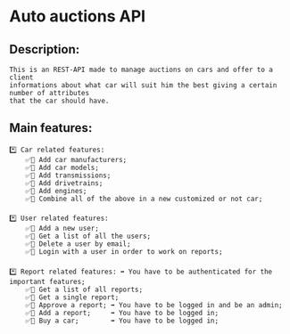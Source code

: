 # Auto auctions API

## Description:
    This is an REST-API made to manage auctions on cars and offer to a client 
    informations about what car will suit him the best giving a certain number of attributes
    that the car should have.

## Main features:
    *️⃣ Car related features: 
        ✅🚙 Add car manufacturers;
        ✅🚙 Add car models;
        ✅🚙 Add transmissions;
        ✅🚙 Add drivetrains;
        ✅🚙 Add engines;
        ✅🚙 Combine all of the above in a new customized or not car;
####
    *️⃣ User related features:
        ✅👤 Add a new user;
        ✅👤 Get a list of all the users;
        ✅👤 Delete a user by email;
        ✅👤 Login with a user in order to work on reports;
####
    *️⃣ Report related features: ➡️ You have to be authenticated for the important features;
        ✅📑 Get a list of all reports;
        ✅📑 Get a single report;
        ✅📑 Approve a report; ➡️ You have to be logged in and be an admin;
        ✅📑 Add a report;     ➡️ You have to be logged in;
        ✅📑 Buy a car;        ➡️ You have to be logged in;
    